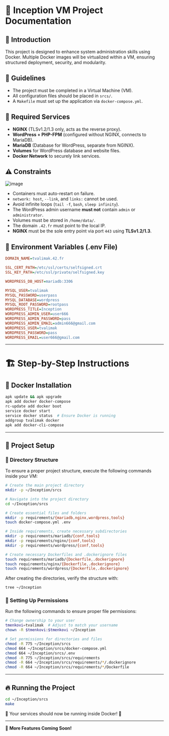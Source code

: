 # 🚀 Inception VM Project Documentation

## 📌 Introduction
This project is designed to enhance system administration skills using Docker. Multiple Docker images will be virtualized within a VM, ensuring structured deployment, security, and modularity.

## 📜 Guidelines
- The project must be completed in a Virtual Machine (VM).
- All configuration files should be placed in `srcs/`.
- A `Makefile` must set up the application via `docker-compose.yml`.

## 🔧 Required Services
- **NGINX** (TLSv1.2/1.3 only, acts as the reverse proxy).
- **WordPress + PHP-FPM** (configured without NGINX, connects to MariaDB).
- **MariaDB** (Database for WordPress, separate from NGINX).
- **Volumes** for WordPress database and website files.
- **Docker Network** to securely link services.

## ⚠️ Constraints

![image](https://github.com/user-attachments/assets/9f46df6c-969c-45f8-a8d9-3c3f7aef9400)

- Containers must auto-restart on failure.
- `network: host`, `--link`, and `links:` cannot be used.
- Avoid infinite loops (`tail -f`, `bash`, `sleep infinity`).
- The WordPress admin username **must not** contain `admin` or `administrator`.
- Volumes must be stored in `/home/data/`.
- The domain `.42.fr` must point to the local IP.
- **NGINX** must be the sole entry point via port `443` using **TLSv1.2/1.3**.

## 🔑 Environment Variables (.env File)
```ini
DOMAIN_NAME=tvalimak.42.fr

SSL_CERT_PATH=/etc/ssl/certs/selfsigned.crt
SSL_KEY_PATH=/etc/ssl/private/selfsigned.key

WORDPRESS_DB_HOST=mariadb:3306

MYSQL_USER=tvalimak
MYSQL_PASSWORD=userpass
MYSQL_DATABASE=wordpress
MYSQL_ROOT_PASSWORD=rootpass
WORDPRESS_TITLE=Inception
WORDPRESS_ADMIN_USER=user666
WORDPRESS_ADMIN_PASSWORD=pass
WORDPRESS_ADMIN_EMAIL=admin666@gmail.com
WORDPRESS_USER=tvalimak
WORDPRESS_PASSWORD=pass
WORDPRESS_EMAIL=user666@gmail.com
```

---

# 🏗 Step-by-Step Instructions

## 🐳 Docker Installation
```sh
apk update && apk upgrade
apk add docker docker-compose
rc-update add docker boot
service docker start
service docker status  # Ensure Docker is running
addgroup tvalimak docker
apk add docker-cli-compose
```

---

## 📂 Project Setup
### 📌 Directory Structure
To ensure a proper project structure, execute the following commands inside your VM:

```sh
# Create the main project directory
mkdir -p ~/Inception/srcs

# Navigate into the project directory
cd ~/Inception/srcs

# Create essential files and folders
mkdir -p requirements/{mariadb,nginx,wordpress,tools}
touch docker-compose.yml .env

# Inside requirements, create necessary subdirectories
mkdir -p requirements/mariadb/{conf,tools}
mkdir -p requirements/nginx/{conf,tools}
mkdir -p requirements/wordpress/{conf,tools}

# Create necessary Dockerfiles and .dockerignore files
touch requirements/mariadb/{Dockerfile,.dockerignore}
touch requirements/nginx/{Dockerfile,.dockerignore}
touch requirements/wordpress/{Dockerfile,.dockerignore}
```

After creating the directories, verify the structure with:
```sh
tree ~/Inception
```

### 🔑 Setting Up Permissions
Run the following commands to ensure proper file permissions:
```sh
# Change ownership to your user
tmenkovi=tvalimak  # Adjust to match your username
chown -R $tmenkovi:$tmenkovi ~/Inception

# Set permissions for directories and files
chmod -R 775 ~/Inception/srcs
chmod 664 ~/Inception/srcs/docker-compose.yml
chmod 664 ~/Inception/srcs/.env
chmod -R 775 ~/Inception/srcs/requirements
chmod -R 664 ~/Inception/srcs/requirements/*/.dockerignore
chmod -R 664 ~/Inception/srcs/requirements/*/Dockerfile
```

---

## 🔥 Running the Project
```sh
cd ~/Inception/srcs
make
```
🚀 Your services should now be running inside Docker! 🎉

---

📢 **More Features Coming Soon!**








